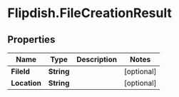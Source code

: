 # Flipdish.FileCreationResult

## Properties

Name | Type | Description | Notes
------------ | ------------- | ------------- | -------------
**FileId** | **String** |  | [optional] 
**Location** | **String** |  | [optional] 


